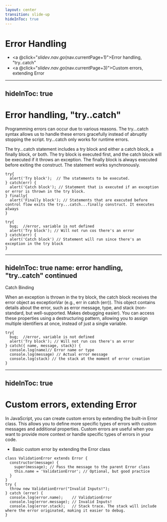 ```yaml
---
layout: center
transition: slide-up
hideInToc: true
---
```


# Error Handling

<div mt-2 />

- <a @click="$slidev.nav.go($nav.currentPage+1)">Error handling, "try..catch"</a>
- <a @click="$slidev.nav.go($nav.currentPage+3)">Custom errors, extending Error</a>

---
hideInToc: true
---

# Error handling, "try..catch"

<v-clicks>

<div>Programming errors can occur due to various reasons. The <span class="text-red">try...catch</span> syntax allows us to handle these errors gracefully instead of abruptly stopping the script. <span class="text-red">try...catch</span> only works for runtime errors.</div>

The <span class="text-red">try...catch</span> statement includes a <span class="text-red">try</span> block and either a <span class="text-red">catch</span> block, a <span class="text-red">finally</span> block, or both. The <span class="text-red">try</span> block is executed first, and the <span class="text-red">catch</span> block will be executed if it throws an exception. The <span class="text-red">finally</span> block is always executed before exiting the construct. The statement works synchronously.

```js{monaco-run} {autorun: false}
try{
  alert('Try block');  // The statements to be executed.
} catch(err) {
  alert('Catch block'); // Statement that is executed if an exception or error is thrown in the try block.
} finally{
  alert('Finally block'); // Statements that are executed before control flow exits the try...catch...finally construct. It executes always
}
```

```js{monaco-run} {autorun: false}
try{
  bug;  //error, variable is not defined
  alert('Try block'); // Will not run cos there's an error
} catch(err) {
  alert('Catch block') // Statement will run since there's an exception in the try block
}
```

</v-clicks>

---
hideInToc: true
name: error handling, "try..catch" continued
---

Catch Binding

<v-clicks>

When an exception is thrown in the <span class="text-red">try</span> block, the <span class="text-red">catch</span> block receives the error object as <span class="text-red">exceptionVar</span> (e.g., <span class="text-red">err</span> in <span class="text-red">catch (err)</span>). This object contains details about the error, such as error <span class="text-red">message</span>, <span class="text-red">type</span>, and <span class="text-red">stack</span> (non-standard, but well-supported. Makes debugging easier). You can access these properties using a destructuring pattern, allowing you to assign multiple identifiers at once, instead of just a single variable.

```js{monaco-run} {autorun: false}
try{
  bug;  //error, variable is not defined
  alert('Try block'); // Will not run cos there's an error
} catch({ name, message, stack}) {
  console.log(name)// Error name or type
  console.log(message) // Actual error message
  console.log(stack) // the stack at the moment of error creation
}
```

</v-clicks>

---
hideInToc: true
---

# Custom errors, extending Error

<v-clicks>

<div>In JavaScript, you can create custom errors by extending the built-in <span class="text-red">Error</span> class. This allows you to define more specific types of errors with custom messages and additional properties. Custom errors are useful when you want to provide more context or handle specific types of errors in your code.</div>

- Basic custom error by extending the <span class="text-red">Error</span> class

```js{monaco-run} {autorun: false}
class ValidationError extends Error {
  constructor(message) {
    super(message); // Pass the message to the parent Error class
    this.name = 'ValidationError'; // Optional, but good practice
  }
}
try {
  throw new ValidationError("Invalid Inputs!");
} catch (error) {
  console.log(error.name);    // ValidationError
  console.log(error.message); // Invalid Inputs!
  console.log(error.stack);   // Stack trace. The stack will include where the error originated, making it easier to debug.
}

```

</v-clicks>
